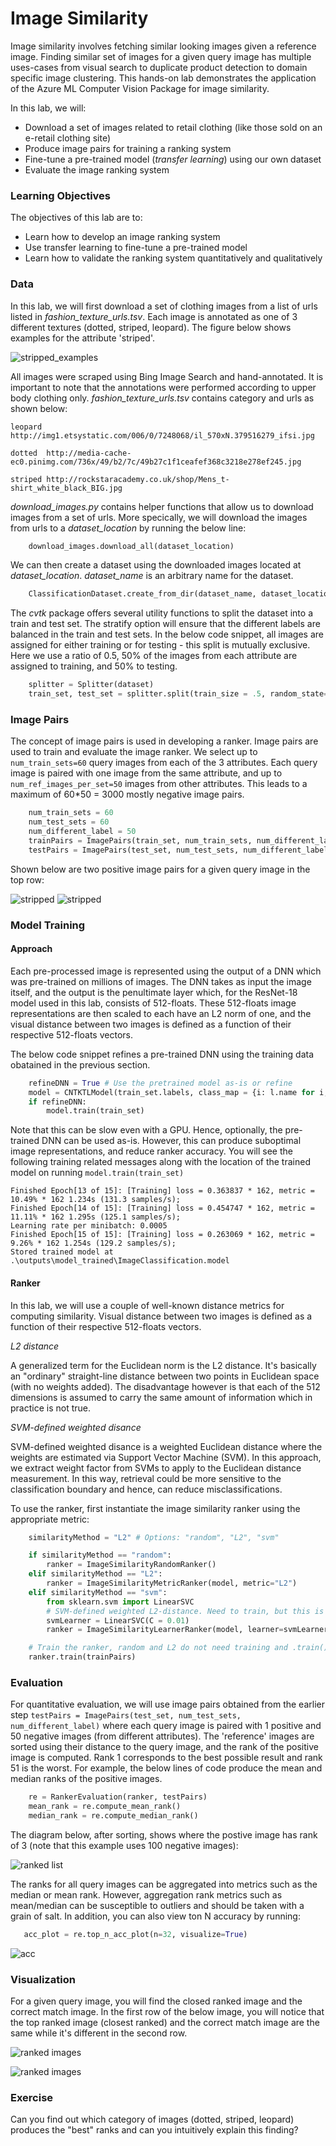 # Image Similarity

Image similarity involves fetching similar looking images given a reference image. Finding similar set of images for a given query image has multiple uses-cases from visual search to duplicate product detection to domain specific image clustering. This hands-on lab demonstrates the application of the Azure ML Computer Vision Package for image similarity. 

In this lab, we will:
- Download a set of images related to retail clothing (like those sold on an e-retail clothing site)
- Produce image pairs for training a ranking system
- Fine-tune a pre-trained model (_transfer learning_) using our own dataset
- Evaluate the image ranking system

### Learning Objectives ###

The objectives of this lab are to:
- Learn how to develop an image ranking system
- Use transfer learning to fine-tune a pre-trained model
- Learn how to validate the ranking system quantitatively and qualitatively

### Data

In this lab, we will first download a set of clothing images from a list of urls listed in _fashion_texture_urls.tsv_. Each image is annotated as one of 3 different textures (dotted, striped, leopard). The figure below shows examples for the attribute 'striped'.

![stripped_examples](images/examples_striped.jpg)

All images were scraped using Bing Image Search and hand-annotated. It is important to note that the annotations were performed according to upper body clothing only. _fashion_texture_urls.tsv_ contains category and urls as shown below:

```
leopard	http://img1.etsystatic.com/006/0/7248068/il_570xN.379516279_ifsi.jpg

dotted	http://media-cache-ec0.pinimg.com/736x/49/b2/7c/49b27c1f1ceafef368c3218e278ef245.jpg

striped	http://rockstaracademy.co.uk/shop/Mens_t-shirt_white_black_BIG.jpg 
```

_download_images.py_ contains helper functions that allow us to download images from a set of urls. More specically, we will download the images from urls to a _dataset_location_ by running the below line:

````python
    download_images.download_all(dataset_location)
````

We can then create a dataset using the downloaded images located at _dataset_location_. _dataset_name_ is an arbitrary name for the dataset.

````python
    ClassificationDataset.create_from_dir(dataset_name, dataset_location)
````

The _cvtk_ package offers several utility functions to split the dataset into a train and test set. The stratify option will ensure that the different labels are balanced in the train and test sets. In the below code snippet, all images are assigned for either training or for testing - this split is mutually exclusive. Here we use a ratio of 0.5, 50% of the images from each attribute are assigned to training, and 50% to testing. 

````python
    splitter = Splitter(dataset)
    train_set, test_set = splitter.split(train_size = .5, random_state=1, stratify="label")
````

### Image Pairs

The concept of image pairs is used in developing a ranker. Image pairs are used to train and evaluate the image ranker. We select up to `num_train_sets=60` query images from each of the 3 attributes. Each query image is paired with one image from the same attribute, and up to `num_ref_images_per_set=50` images from other attributes. This leads to a maximum of 60*50 = 3000 mostly negative image pairs. 

````python
    num_train_sets = 60
    num_test_sets = 60
    num_different_label = 50
    trainPairs = ImagePairs(train_set, num_train_sets, num_different_label)
    testPairs = ImagePairs(test_set, num_test_sets, num_different_label)
````

Shown below are two positive image pairs for a given query image in the top row: 

![stripped](images/pair_1.jpg)  ![stripped](images/pair_2.jpg)


### Model Training

#### Approach

Each pre-processed image is represented using the output of a DNN which was pre-trained on millions of images. The DNN takes as input the image itself, and the output is the penultimate layer which, for the ResNet-18 model used in this lab, consists of 512-floats. These 512-floats image representations are then scaled to each have an L2 norm of one, and the visual distance between two images is defined as a function of their respective 512-floats vectors. 

The below code snippet refines a pre-trained DNN using the training data obatained in the previous section.


````python
    refineDNN = True # Use the pretrained model as-is or refine
    model = CNTKTLModel(train_set.labels, class_map = {i: l.name for i, l in enumerate(dataset.labels)}, base_model_name='ResNet18_ImageNet_CNTK')
    if refineDNN:
        model.train(train_set)
````

Note that this can be slow even with a GPU. Hence, optionally, the pre-trained DNN can be used as-is. However, this can produce suboptimal image representations, and reduce ranker accuracy. You will see the following training related messages along with the location of the trained model on running `model.train(train_set)`

````
Finished Epoch[13 of 15]: [Training] loss = 0.363837 * 162, metric = 10.49% * 162 1.234s (131.3 samples/s);
Finished Epoch[14 of 15]: [Training] loss = 0.454747 * 162, metric = 11.11% * 162 1.295s (125.1 samples/s);
Learning rate per minibatch: 0.0005
Finished Epoch[15 of 15]: [Training] loss = 0.263069 * 162, metric = 9.26% * 162 1.254s (129.2 samples/s);
Stored trained model at .\outputs\model_trained\ImageClassification.model
````

#### Ranker

In this lab, we will use a couple of well-known distance metrics for computing similarity. Visual distance between two images is defined as a function of their respective 512-floats vectors.

_L2 distance_

A generalized term for the Euclidean norm is the L2 distance. It's basically an "ordinary" straight-line distance between two points in Euclidean space (with no weights added). The disadvantage however is that each of the 512 dimensions is assumed to carry the same amount of information which in practice is not true. 

_SVM-defined weighted disance_

SVM-defined weighted disance is a weighted Euclidean distance where the weights are estimated via Support Vector Machine (SVM). In this approach, we extract weight factor from SVMs to apply to the Euclidean distance measurement. In this way, retrieval could be more sensitive to the classification boundary and hence, can reduce misclassifications.

To use the ranker, first instantiate the image similarity ranker using the appropriate metric:


````python
    similarityMethod = "L2" # Options: "random", "L2", "svm"

    if similarityMethod == "random":
        ranker = ImageSimilarityRandomRanker()
    elif similarityMethod == "L2":
        ranker = ImageSimilarityMetricRanker(model, metric="L2")
    elif similarityMethod == "svm":
        from sklearn.svm import LinearSVC
        # SVM-defined weighted L2-distance. Need to train, but this is fast.
        svmLearner = LinearSVC(C = 0.01)
        ranker = ImageSimilarityLearnerRanker(model, learner=svmLearner)

    # Train the ranker, random and L2 do not need training and .train() will do nothing
    ranker.train(trainPairs)
````

### Evaluation

For quantitative evaluation, we will use image pairs obtained from the earlier step `testPairs = ImagePairs(test_set, num_test_sets, num_different_label)` where each query image is paired with 1 positive and 50 negative images (from different attributes). The 'reference' images are sorted using their distance to the query image, and the rank of the positive image is computed. Rank 1 corresponds to the best possible result and rank 51 is the worst. For example, the below lines of code produce the mean and median ranks of the positive images.

````python
    re = RankerEvaluation(ranker, testPairs)
    mean_rank = re.compute_mean_rank()
    median_rank = re.compute_median_rank()
````

The diagram below, after sorting, shows where the postive image has rank of 3 (note that this example uses 100 negative images):

![ranked list](images/example_ranking.jpg)

The ranks for all query images can be aggregated into metrics such as the median or mean rank. However, aggregation rank metrics such as mean/median can be susceptible to outliers and should be taken with a grain of salt. In addition, you can also view ton N accuracy by running:
 ````python
    acc_plot = re.top_n_acc_plot(n=32, visualize=True)
```` 

![acc](images/acc.png)

### Visualization

For a given query image, you will find the closed ranked image and the correct match image. In the first row of the below image, you will notice that the top ranked image (closest ranked) and the correct match image are the same while it's different in the second row.

![ranked images](images/ranked_images.jpg)

![ranked images](images/ranked_images2.jpg)

### Exercise

Can you find out which category of images (dotted, striped, leopard) produces the "best" ranks and can you intuitively explain this finding?
